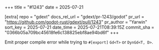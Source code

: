 +++
title = "#1243"
date = 2025-07-21

[extra]
repo = "gdext"
docs_rel_url = "gdext/pr-1243/godot"
pr_url = "https://github.com/godot-rust/gdext/pull/1243"
pr_author = "Yarwin"
sort_key = 2025-07-21
date_time = 2025-07-21T08:39:15Z
commit_sha = "0366b05a709bc45618fe6c138825ebf8ae94bd6f"
+++

Emit proper compile error while trying to `#[export]` `Gd<T>` or `DynGd<T, D>`.
